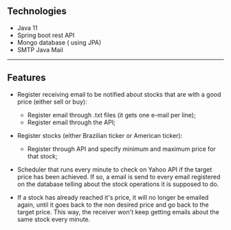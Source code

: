 ## Technologies

* Java 11
* Spring boot rest API
* Mongo database ( using JPA)
* SMTP Java Mail
---
## Features

*   Register receiving email to be notified about stocks that are with a good price (either sell or buy):
    *   Register email through .txt files (it gets one e-mail per line);
    *   Register email through the API;

*   Register stocks (either Brazilian ticker or American ticker):
    *   Register through API and specify minimum and maximum price for that stock;

*    Scheduler that runs every minute to check on Yahoo API if the target price has been achieved. If so, a email is send to every email registered on the database telling about the stock operations it is supposed to do.

*   If a stock has already reached it's price, it will no longer be emailed again, until it goes back to the non desired price and go back to the target price. This way, the receiver won't keep getting emails about the same stock every minute.